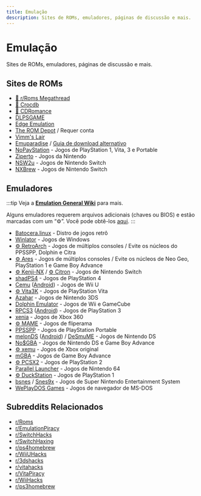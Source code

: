 ```yaml
---
title: Emulação
description: Sites de ROMs, emuladores, páginas de discussão e mais.
---
```


# Emulação

Sites de ROMs, emuladores, páginas de discussão e mais.

## Sites de ROMs

- [:star2: r/Roms Megathread](https://r-roms.github.io)
- [:star2: Crocdb](https://crocdb.net)
- [:star2: CDRomance](https://cdromance.com)
- [DLPSGAME](https://dlpsgame.com)
- [Edge Emulation](https://edgeemu.net)
- [The ROM Depot](https://theromdepot.com) / Requer conta
- [Vimm's Lair](https://vimm.net/vault)
- [Emuparadise](https://www.emuparadise.me/roms-isos-games.php) /
  [Guia de download alternativo](https://lemmy.world/post/3061617)
- [NoPayStation](https://nopaystation.com) - Jogos de PlayStation 1, Vita, 3 e Portable
- [Ziperto](https://www.ziperto.com) - Jogos da Nintendo
- [NSW2u](https://nsw2u.com) - Jogos de Nintendo Switch
- [NXBrew](https://nxbrew.net) - Jogos de Nintendo Switch

## Emuladores

:::tip
Veja a
**[Emulation General Wiki](https://emulation.gametechwiki.com/index.php/Main_Page#Emulators)** para
mais.

Alguns emuladores requerem arquivos adicionais (chaves ou BIOS) e estão marcadas com um “:gear:”. Você pode
obtê-los [aqui](https://r-roms.github.io/megathread/misc/#bios-files).
:::

- [Batocera.linux](https://batocera.org) - Distro de jogos retrô
- [Winlator](https://winlator.org) - Jogos de Windows
- [:gear: RetroArch](https://retroarch.com) - Jogos de múltiplos consoles / Evite os núcleos do PPSSPP, Dolphin e
  Citra
- [:gear: Ares](https://ares-emu.net) - Jogos de múltiplos consoles / Evite os núcleos de Neo Geo, PlayStation 1 e Game Boy
  Advance
- [:gear: Kenji-NX](https://github.com/KeatonTheBot/Kenji-NX) / [:gear: Citron](https://git.citron-emu.org/Citron/Citron) - Jogos de Nintendo Switch
- [shadPS4](https://shadps4.net) - Jogos de PlayStation 4
- [Cemu](https://cemu.info) ([Android](https://github.com/SSimco/Cemu)) - Jogos de Wii U
- [:gear: Vita3K](https://vita3k.org) - Jogos de PlayStation Vita
- [Azahar](https://github.com/azahar-emu/azahar/releases) - Jogos de Nintendo 3DS
- [Dolphin Emulator](https://dolphin-emu.org) - Jogos de Wii e GameCube
- [RPCS3](https://rpcs3.net) ([Android](https://github.com/DHrpcs3/rpcs3-android)) - Jogos de PlayStation 3
- [xenia](https://xenia.jp) - Jogos de Xbox 360
- [:gear: MAME](https://www.mamedev.org) - Jogos de fliperama
- [PPSSPP](https://www.ppsspp.org) - Jogos de PlayStation Portable
- [melonDS](https://melonds.kuribo64.net) ([Android](https://github.com/rafaelvcaetano/melonDS-android)) / [DeSmuME](https://desmume.org) - Jogos de Nintendo DS
- [No$GBA](https://www.nogba.com) - Jogos de Nintendo DS e Game Boy Advance
- [:gear: xemu](https://xemu.app) - Jogos de Xbox original
- [mGBA](https://mgba.io) - Jogos de Game Boy Advance
- [:gear: PCSX2](https://pcsx2.net) - Jogos de PlayStation 2
- [Parallel Launcher](https://parallel-launcher.ca) - Jogos de Nintendo 64
- [:gear: DuckStation](https://www.duckstation.org) - Jogos de PlayStation 1
- [bsnes](https://github.com/bsnes-emu/bsnes) / [Snes9x](https://www.snes9x.com) - Jogos de Super Nintendo Entertainment
  System
- [WePlayDOS Games](https://weplaydos.games) - Jogos de navegador de MS-DOS

## Subreddits Relacionados

- [r/Roms](https://www.reddit.com/r/roms)
- [r/EmulationPiracy](https://reddit.com/r/EmulationPiracy)
- [r/SwitchHacks](https://www.reddit.com/r/SwitchHacks)
- [r/SwitchHaxing](https://www.reddit.com/r/SwitchHaxing)
- [r/ps4homebrew](https://www.reddit.com/r/ps4homebrew)
- [r/WiiUHacks](https://www.reddit.com/r/WiiUHacks)
- [r/3dshacks](https://www.reddit.com/r/3dshacks)
- [r/vitahacks](https://www.reddit.com/r/vitahacks)
- [r/VitaPiracy](https://www.reddit.com/r/VitaPiracy)
- [r/WiiHacks](https://www.reddit.com/r/WiiHacks)
- [r/ps3homebrew](https://www.reddit.com/r/ps3homebrew)

